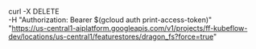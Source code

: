 curl -X DELETE \
    -H "Authorization: Bearer $(gcloud auth print-access-token)" \
    "https://us-central1-aiplatform.googleapis.com/v1/projects/ff-kubeflow-dev/locations/us-central1/featurestores/dragon_fs?force=true"

